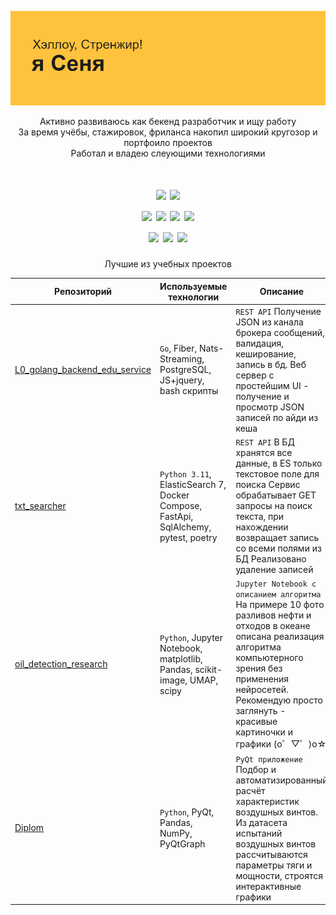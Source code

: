 ![Вставить текст](header.png)

<div align="center">

Активно развиваюсь как бекенд разработчик и ищу работу  
За время учёбы, стажировок, фриланса накопил широкий кругозор и портфоило проектов  
Работал и владею слеующими технологиями

<div/>

<h1 align="center">
<img src="https://img.shields.io/badge/python-3670A0?style=for-the-badge&logo=python&logoColor=ffdd54"/>
<img src="https://img.shields.io/badge/go-%2300ADD8.svg?style=for-the-badge&logo=go&logoColor=white"/>
<br>
<img src="https://img.shields.io/badge/postgres-%23316192.svg?style=for-the-badge&logo=postgresql&logoColor=white"/>
<img src="https://img.shields.io/badge/docker-%230db7ed.svg?style=for-the-badge&logo=docker&logoColor=white"/>
<img src="https://img.shields.io/badge/Linux-FCC624?style=for-the-badge&logo=linux&logoColor=black"/>
<img src="https://img.shields.io/badge/-ElasticSearch-005571?style=for-the-badge&logo=elasticsearch"/>
<br>
<img src="https://img.shields.io/badge/FastAPI-005571?style=for-the-badge&logo=fastapi"/>
<img src="https://img.shields.io/badge/DJANGO-REST-ff1709?style=for-the-badge&logo=django&logoColor=white&color=ff1709&labelColor=gray"/>
<img src="https://img.shields.io/badge/Qt-%23217346.svg?style=for-the-badge&logo=Qt&logoColor=white"/>

</h1>

<div align="center">

Лучшие из учебных проектов

| Репозиторий                                                                               	| Используемые технологии                                                              	| Описание                                                                                                                                                                                                                                           	|
|-------------------------------------------------------------------------------------------	|--------------------------------------------------------------------------------------	|----------------------------------------------------------------------------------------------------------------------------------------------------------------------------------------------------------------------------------------------------	|
| [L0_golang_backend_edu_service](https://github.com/Kronars/L0_golang_backend_edu_service) 	| `Go`, Fiber, Nats-Streaming, PostgreSQL,  JS+jquery, bash скрипты                    	| `REST API` Получение JSON из канала брокера сообщений, валидация, кеширование, запись в бд.  Веб сервер с простейшим UI - получение и просмотр JSON записей по айди из кеша                                                                        	|
| [txt_searcher](https://github.com/Kronars/txt_searcher)                                   	| `Python 3.11`, ElasticSearch 7, Docker Compose,  FastApi, SqlAlchemy, pytest, poetry 	| `REST API` В БД хранятся все данные, в ES только текстовое поле для поиска Сервис обрабатывает GET запросы на поиск текста,  при нахождении возвращает запись со всеми полями из БД   Реализовано удаление записей                                 	|
| [oil_detection_research](https://github.com/Kronars/oil_detection_research)               	| `Python`, Jupyter Notebook, matplotlib, Pandas, scikit-image, UMAP, scipy            	| `Jupyter Notebook с описанием алгоритма` На примере 10 фото разливов нефти и отходов в океане  описана реализация алгоритма компьютерного зрения без применения нейросетей. Рекомендую просто заглянуть - красивые картиночки и графики (o゜▽゜)o☆ 	|
| [Diplom](https://github.com/Kronars/Diplom_release)                                       	| `Python`, PyQt, Pandas, NumPy, PyQtGraph                                             	| `PyQt приложение` Подбор и автоматизированный расчёт характеристик воздушных винтов.  Из датасета испытаний воздушных винтов рассчитываются параметры тяги и мощности, строятся интерактивные графики                                              	|

</div>


